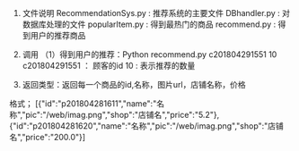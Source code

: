 1. 文件说明
RecommendationSys.py : 推荐系统的主要文件
DBhandler.py : 对数据库处理的文件
popularItem.py : 得到最热门的商品
recommend.py : 得到用户的推荐商品

2. 调用
（1）得到用户的推荐：Python recommend.py c201804291551 10
c201804291551 ： 顾客的id
10 : 表示推荐的数量

3. 返回类型：返回每一个商品的id,名称，图片url，店铺名称，价格

格式；
[{"id":"p201804281611","name":"名称","pic":"/web/imag.png","shop":"店铺名","price":"5.2"},
 {"id":"p201804281620","name":"名称","pic":"/web/imag.png","shop":"店铺名","price":"200.0"}]

